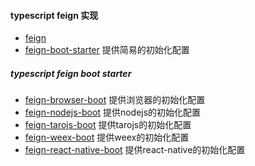 
#### typescript feign 实现

- [feign](./feign)
- [feign-boot-starter](./feign-boot) 提供简易的初始化配置

##### typescript feign boot starter
- [feign-browser-boot](./feign-borswer-boot)            提供浏览器的初始化配置
- [feign-nodejs-boot](./feign-nodejs-boot)              提供nodejs的初始化配置
- [feign-tarojs-boot](./feign-tarojs-boot)              提供tarojs的初始化配置
- [feign-weex-boot](./feign-weex-boot)                  提供weex的初始化配置
- [feign-react-native-boot](./feign-react-native-boot)       提供react-native的初始化配置
